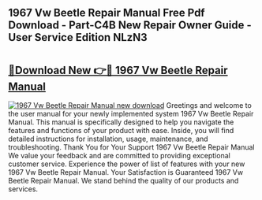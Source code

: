 ## 1967 Vw Beetle Repair Manual Free Pdf Download - Part-C4B New Repair Owner Guide - User Service Edition NLzN3

# <h2><a href="http://bc78957.oget.top/?id=1967+Vw+Beetle+Repair+Manual">🔗Download New 👉🔴 1967 Vw Beetle Repair Manual</a></h2>

[![1967 Vw Beetle Repair Manual new download](https://i.imgur.com/5g1atiW.png)](http://bc78957.oget.top/?id=1967+Vw+Beetle+Repair+Manual)
Greetings and welcome to the user manual for your newly implemented system 1967 Vw Beetle Repair Manual. This manual is specifically designed to help you navigate the features and functions of your product with ease. Inside, you will find detailed instructions for installation, usage, maintenance, and troubleshooting. Thank You for Your Support 1967 Vw Beetle Repair Manual We value your feedback and are committed to providing exceptional customer service. Experience the power of list of features with your new 1967 Vw Beetle Repair Manual. Your Satisfaction is Guaranteed 1967 Vw Beetle Repair Manual. We stand behind the quality of our products and services.
